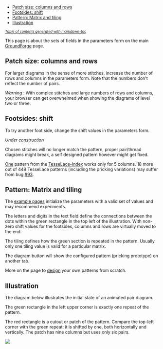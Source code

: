 - [Patch size: columns and rows](#patch-size--columns-and-rows)
- [Footsides: shift](#footsides--shift)
- [Pattern: Matrix and tiling](#pattern--matrix-and-tiling)
- [Illustration](#illustration)


<sub><i><a href='http://ecotrust-canada.github.io/markdown-toc/'>Table of contents generated with markdown-toc</a></i></sub>


This page is about the sets of fields in the parameters form on the main [GroundForge] page.

[GroundForge]: https://d-bl.github.io/GroundForge/

Patch size: columns and rows
----------------------------

For larger diagrams in the sense of more stitches, increase the number of rows and columns in the parameters form.
Note that the numbers don't reflect the number of pairs.

_Warning_ : With complex stitches and large numbers of rows and columns, your browser can get overwhelmed when showing the diagrams of level two or three.


Footsides: shift
----------------

To try another foot side, change the shift values in the parameters form.

_Under construction_

Chosen stitches will no longer match the pattern,
proper pair/thread diagrams might break,
a self designed pattern however might get fixed.

[One] pattern from the [TesseLace-Index](TesseLace-Index) works only for 5 columns.
18 more out of 449 TesseLace patterns (including the pricking variations) may suffer from bug [#93](https://github.com/d-bl/GroundForge/issues/93).

[One]: https://d-bl.github.io/GroundForge/?m=B-B-%20-B-B%20C-C-%20-C-C%3Bbricks%3B12%3B5%3B0%3B0&s1=ct%20A1%3Dct&s2=cross%3Dctc%20twist%3Dctc&s3=


Pattern: Matrix and tiling
--------------------------

The [example pages](Example) initialize the parameters with a valid set of values
and may recommend experiments.

The letters and digits in the text field define the connections between the dots within
the green rectangle in the top left of the illustration.
With non-zero shift values for the footsides, columns and rows are virtually moved to the end.

The tiling defines how the green section is repeated in the pattern.
Usually only one tiling value is valid for a particular matrix.

The diagram button will show the configured pattern (pricking prototype) on another tab.

More on the page to [design](Reversed-engineering-of-patterns) your own patterns from scratch.


Illustration
------------

The diagram below illustrates the initial state of an animated pair diagram.

The green rectangle in the left upper corner is exactly one repeat of the pattern.

The red rectangle is a cutout or patch of the pattern.
Compare the top-left corner with the green repeat:
it is shifted by one, both horizontally and vertically.
The patch has nine columns but uses only six pairs.

![](https://raw.githubusercontent.com/wiki/d-bl/GroundForge/images/cutout.png)